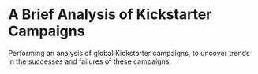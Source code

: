 # A Brief Analysis of Kickstarter Campaigns
Performing an analysis of global Kickstarter campaigns, to uncover trends in the successes and failures of these campaigns.


